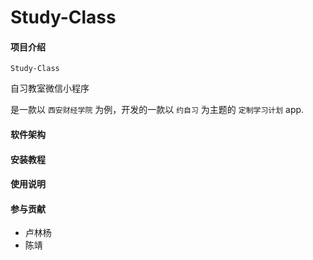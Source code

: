 # Study-Class

#### 项目介绍
`Study-Class`

自习教室微信小程序

是一款以 `西安财经学院` 为例，开发的一款以 `约自习` 为主题的 `定制学习计划` app.



#### 软件架构



#### 安装教程


#### 使用说明



#### 参与贡献
* 卢林杨
* 陈靖
